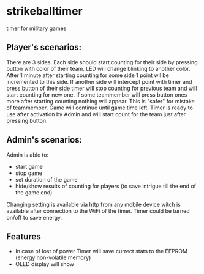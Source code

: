 # strikeballtimer
timer for military games


## Player's scenarios:
There are 3 sides. Each side should start counting for their side by pressing button with color of their team.
LED will change blinking to another color. After 1 minute after starting counting for some side 1 point wil be incremented to this side.
If another side will intercept point with timer and press button of their side timer will stop counting for previous team and will start counting for new one.
If some teammember will press button ones more after starting counting nothing will appear. This is "safer" for mistake of teammember.
Game will continue until game time left.
Timer is ready to use after activation by Admin and will start count for the team just after pressing button.

## Admin's scenarios:
Admin is able to:
- start game
- stop game
- set duration of the game
- hide/show results of counting for players (to save intrigue till the end of the game end)

Changing setting is available via http from any mobile device witch is available after connection to the WiFi of the timer. Timer could be turned on/off to save energy.

## Features
- In case of lost of power Timer will save currect stats to the EEPROM (energy non-volatile memory)
- OLED display will show 
